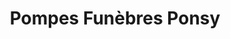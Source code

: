 ---
title: "Pompes Funèbres Ponsy"
url: /lunel/pompes-funebres-ponsy/
shop: directeurs de funérailles
---